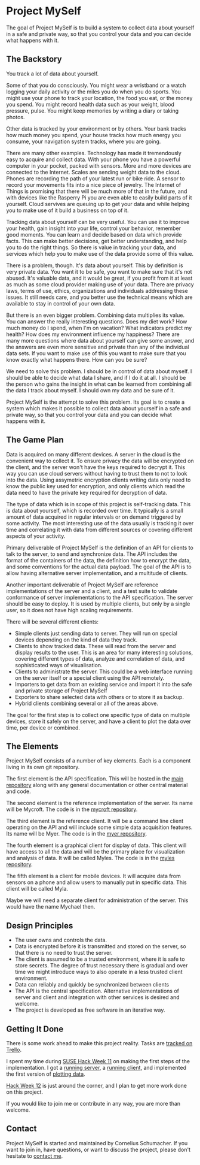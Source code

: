# Project MySelf

The goal of Project MySelf is to build a system to collect data about yourself
in a safe and private way, so that you control your data and you can decide what
happens with it.

## The Backstory

You track a lot of data about yourself.

Some of that you do consciously. You might wear a wristband or a watch logging
your daily activity or the miles you do when you do sports. You might use your
phone to track your location, the food you eat, or the money you spend. You
might record health data such as your weight, blood pressure, pulse. You might
keep memories by writing a diary or taking photos.

Other data is tracked by your environment or by others. Your bank tracks how
much money you spend, your house tracks how much energy you consume, your
navigation system tracks, where you are going.

There are many other examples. Technology has made it tremendously easy to
acquire and collect data. With your phone you have a powerful computer in
your pocket, packed with sensors. More and more devices are connected to the
Internet. Scales are sending weight data to the cloud. Phones are recording the
path of your latest run or bike ride. A sensor to record your movements fits
into a nice piece of jewelry. The Internet of Things is promising that there
will be much more of that in the future, and with devices like the Rasperry
Pi you are even able to easily build parts of it yourself. Cloud servives are
queuing up to get your data and while helping you to make use of it build a
business on top of it.

Tracking data about yourself can be very useful. You can use it to improve your
health, gain insight into your life, control your behavior, remember good
moments. You can learn and decide based on data which provide facts. This can
make better decisions, get better understanding, and help you to do the right
things. So there is value in tracking your data, and services which help you to
make use of the data provide some of this value.

There is a problem, though. It's data about yourself. This by definition is
very private data. You want it to be safe, you want to make sure that it's not
abused. It's valuable data, and it would be great, if you profit from it at
least as much as some cloud provider making use of your data. There are privacy
laws, terms of use, ethics, organizations and individuals addressing these
issues. It still needs care, and you better use the technical means which are
available to stay in control of your own data.

But there is an even bigger problem. Combining data multiplies its value. You
can answer the really interesting questions. Does my diet work? How much money
do I spend, when I'm on vacation? What indicators predict my health? How does
my environment influence my happiness? There are many more questions where data
about yourself can give some answer, and the answers are even more sensitive and
private than any of the individual data sets. If you want to make use of this
you want to make sure that you know exactly what happens there. How can you be
sure?

We need to solve this problem. I should be in control of data about myself. I
should be able to decide what data I share, and if I do it at all. I should be
the person who gains the insight in what can be learned from combining all the
data I track about myself. I should own my data and be sure of it.

Project MySelf is the attempt to solve this problem. Its goal is to create a
system which makes it possible to collect data about yourself in a safe and
private way, so that you control your data and you can decide what happens with
it.

## The Game Plan

Data is acquired on many different devices. A server in the cloud is the
convenient way to collect it. To ensure privacy the data will be encrypted on
the client, and the server won't have the keys required to decrypt it. This way
you can use cloud servers without having to trust them to not to look into the
data. Using assymetric encryption clients writing data only need to know the
public key used for encryption, and only clients which read the data need to
have the private key required for decryption of data.

The type of data which is in scope of this project is self-tracking data. This
is data about yourself, which is recorded over time. It typically is a small
amount of data acquired in regular intervals or on demand triggered by some
activity. The most interesting use of the data usually is tracking it
over time and correlating it with data from different sources or covering
different aspects of your activity.

Primary deliverable of Project MySelf is the definition of an API for clients to
talk to the server, to send and synchronize data. The API includes the format
of the containers of the data, the definition how to encrypt the data, and
some conventions for the actual data payload. The goal of the API is to allow
having alternative server implementation, and a multitude of clients.

Another important deliverable of Project MySelf are reference implementations
of the server and a client, and a test suite to validate conformance of server
implementations to the API specification. The server should be easy to deploy.
It is used by multiple clients, but only by a single user, so it does not have
high scaling requirements.

There will be several different clients:

* Simple clients just sending data to server. They will run on special devices
  depending on the kind of data they track.
* Clients to show tracked data. These will read from the server and display
  results to the user. This is an area for many interesting solutions, covering
  different types of data, analyze and correlation of data, and sophisticated
  ways of visualisation.
* Clients to administrate the server. This could be a web interface running on
  the server itself or a special client using the API remotely.
* Importers to get data from an existing service and import it into the safe
  and private storage of Project MySelf
* Exporters to share selected data with others or to store it as backup.
* Hybrid clients combining several or all of the areas above.

The goal for the first step is to collect one specific type of data on multiple
devices, store it safely on the server, and have a client to plot the data over
time, per device or combined.

## The Elements

Project MySelf consists of a number of key elements. Each is a component living
in its own git repository.

The first element is the API specification. This will be hosted in the
[main repository](https://github.com/cornelius/project-myself) along with any
general documentation or other central material and code.

The second element is the reference implementation of the server. Its name will
be Mycroft. The code is in the
[mycroft repository](https://github.com/cornelius/mycroft).

The third element is the reference client. It will be a command line client
operating on the API and will include some simple data acquisition features.
Its name will be Myer. The code is in the
[myer repository](https://github.com/cornelius/myer).

The fourth element is a graphical client for display of data. This client will
have access to all the data and will be the primary place for visualization and
analysis of data. It will be called Myles. The code is in the
[myles repository](https://github.com/cornelius/myles).

The fifth element is a client for mobile devices. It will acquire data from
sensors on a phone and allow users to manually put in specific data. This client
will be called Myla.

Maybe we will need a separate client for administration of the server. This
would have the name Mychael then.

## Design Principles

* The user owns and controls the data.
* Data is encrypted before it is transmitted and stored on the server, so that
  there is no need to trust the server.
* The client is assumed to be a trusted environment, where it is safe to store
  secrets. The degree of trust necessary there is gradual and over time we might
  introduce ways to also operate in a less trusted client environment.
* Data can reliably and quickly be synchronized between clients
* The API is the central specification. Alternative implementations of server
  and client and integration with other services is desired and welcome.
* The project is developed as free software in an iterative way.

## Getting It Done

There is some work ahead to make this project reality. Tasks are [tracked on
Trello](https://trello.com/b/fjRMvDpB/project-myself).

I spent my time during [SUSE Hack Week 11](http://hackweek.suse.com) on
making the first steps of the implementation. I got a
[running server](http://hackweek.blogspot.de/2014/10/running-server.html), a
[running client](http://hackweek.blogspot.de/2014/10/running-client.html), and
implemented the first version of
[plotting data](http://hackweek.blogspot.de/2014/10/plotting.html).

[Hack Week 12](http://hackweek.blogspot.de/2015/04/suse-hack-week-12.html) is
just around the corner, and I plan to get more work done on this project.

If you would like to join me or contribute in any way, you are more than
welcome.

## Contact

Project MySelf is started and maintained by Cornelius Schumacher.
If you want to join in, have questions, or want to discuss the project, please
don't hesitate to [contact me](mailto:schumacher@kde.org).
